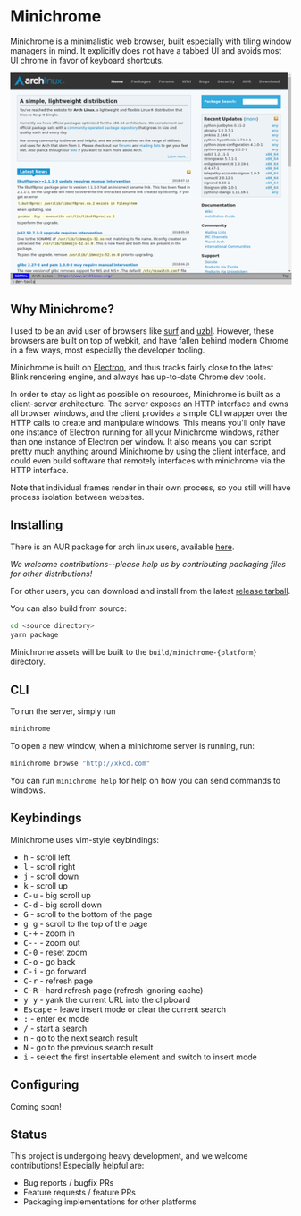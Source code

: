 # Minichrome

Minichrome is a minimalistic web browser, built especially with tiling window
managers in mind.  It explicitly does not have a tabbed UI and avoids most UI
chrome in favor of keyboard shortcuts.

![screenshot](./screenshot.png)

## Why Minichrome?

I used to be an avid user of browsers like [surf](https://surf.suckless.org/)
and [uzbl](https://www.uzbl.org/).  However, these browsers are built on top of
webkit, and have fallen behind modern Chrome in a few ways, most especially the
developer tooling.

Minichrome is built on [Electron](https://electronjs.org), and thus tracks
fairly close to the latest Blink rendering engine, and always has up-to-date
Chrome dev tools.

In order to stay as light as possible on resources, Minichrome is built as a
client-server architecture.  The server exposes an HTTP interface and owns all
browser windows, and the client provides a simple CLI wrapper over the HTTP
calls to create and manipulate windows.  This means you'll only have one
instance of Electron running for all your Minichrome windows, rather than one
instance of Electron per window.  It also means you can script pretty much
anything around Minichrome by using the client interface, and could even build
software that remotely interfaces with minichrome via the HTTP interface.

Note that individual frames render in their own process, so you still will have
process isolation between websites.

## Installing

There is an AUR package for arch linux users, available
[here](https://aur.archlinux.org/packages/minichrome/).

_We welcome contributions--please help us by contributing packaging
files for other distributions!_

For other users, you can download and install from the latest [release
tarball](https://github.com/cprussin/minichrome/releases).

You can also build from source:

```bash
cd <source directory>
yarn package
```

Minichrome assets will be built to the `build/minichrome-{platform}` directory.

## CLI

To run the server, simply run 

```sh
minichrome
```

To open a new window, when a minichrome server is running, run:

```sh
minichrome browse "http://xkcd.com"
```

You can run `minichrome help` for help on how you can send commands to windows.

## Keybindings

Minichrome uses vim-style keybindings:

- <kbd>h</kbd> - scroll left
- <kbd>l</kbd> - scroll right
- <kbd>j</kbd> - scroll down
- <kbd>k</kbd> - scroll up
- <kbd>C-u</kbd> - big scroll up
- <kbd>C-d</kbd> - big scroll down
- <kbd>G</kbd> - scroll to the bottom of the page
- <kbd>g g</kbd> - scroll to the top of the page
- <kbd>C-+</kbd> - zoom in
- <kbd>C--</kbd> - zoom out
- <kbd>C-0</kbd> - reset zoom
- <kbd>C-o</kbd> - go back
- <kbd>C-i</kbd> - go forward
- <kbd>C-r</kbd> - refresh page
- <kbd>C-R</kbd> - hard refresh page (refresh ignoring cache)
- <kbd>y y</kbd> - yank the current URL into the clipboard
- <kbd>Escape</kbd> - leave insert mode or clear the current search
- <kbd>:</kbd> - enter ex mode
- <kbd>/</kbd> - start a search
- <kbd>n</kbd> - go to the next search result
- <kbd>N</kbd> - go to the previous search result
- <kbd>i</kbd> - select the first insertable element and switch to insert mode

## Configuring

Coming soon!

## Status

This project is undergoing heavy development, and we welcome contributions!
Especially helpful are:

- Bug reports / bugfix PRs
- Feature requests / feature PRs
- Packaging implementations for other platforms
